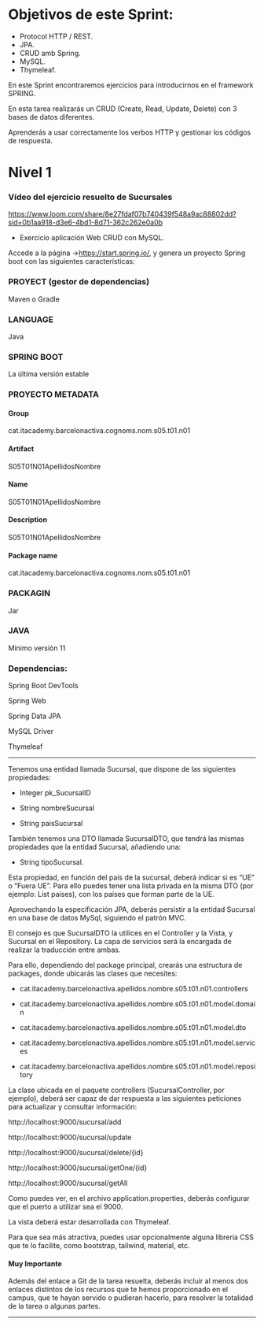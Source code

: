 # Objetivos de este Sprint:

- Protocol HTTP / REST.
- JPA.
- CRUD amb Spring.
- MySQL.
- Thymeleaf.

En este Sprint encontraremos ejercicios para introducirnos en el framework SPRING.

En esta tarea realizarás un CRUD (Create, Read, Update, Delete) con 3 bases de datos diferentes.

Aprenderás a usar correctamente los verbos HTTP y gestionar los códigos de respuesta.

# Nivel 1

### Vídeo del ejercicio resuelto de Sucursales

https://www.loom.com/share/8e27fdaf07b740439f548a9ac88802dd?sid=0b1aa918-d3e6-4bd1-8d71-362c262e0a0b

- Exercicio aplicación Web CRUD con MySQL.
  
Accede a la página ->https://start.spring.io/, y genera un proyecto Spring boot con las siguientes características:

### PROYECT (gestor de dependencias)

Maven o Gradle

### LANGUAGE

Java

### SPRING BOOT

La última versión estable

### PROYECTO METADATA

#### Group

cat.itacademy.barcelonactiva.cognoms.nom.s05.t01.n01

#### Artifact

S05T01N01ApellidosNombre

#### Name

S05T01N01ApellidosNombre

#### Description

S05T01N01ApellidosNombre

#### Package name

cat.itacademy.barcelonactiva.cognoms.nom.s05.t01.n01

### PACKAGIN

Jar

### JAVA

Mínimo versión 11

### Dependencias:

Spring Boot DevTools

Spring Web

Spring Data JPA

MySQL Driver

Thymeleaf

-------

Tenemos una entidad llamada Sucursal, que dispone de las siguientes propiedades:

- Integer pk_SucursalID

- String nombreSucursal

- String paisSucursal

 
También tenemos una DTO llamada SucursalDTO, que tendrá las mismas propiedades que la entidad Sucursal, añadiendo una:

- String tipoSucursal.


Esta propiedad, en función del país de la sucursal, deberá indicar si es “UE” o “Fuera UE”. Para ello puedes tener una lista privada en la misma DTO (por ejemplo: List<String> países), con los países que forman parte de la UE.

Aprovechando la especificación JPA, deberás persistir a la entidad Sucursal en una base de datos MySql, siguiendo el patrón MVC.

El consejo es que SucursalDTO la utilices en el Controller y la Vista, y Sucursal en el Repository. La capa de servicios será la encargada de realizar la traducción entre ambas.


Para ello, dependiendo del package principal, crearás una estructura de packages, donde ubicarás las clases que necesites:

- cat.itacademy.barcelonactiva.apellidos.nombre.s05.t01.n01.controllers

- cat.itacademy.barcelonactiva.apellidos.nombre.s05.t01.n01.model.domain

- cat.itacademy.barcelonactiva.apellidos.nombre.s05.t01.n01.model.dto

- cat.itacademy.barcelonactiva.apellidos.nombre.s05.t01.n01.model.services

- cat.itacademy.barcelonactiva.apellidos.nombre.s05.t01.n01.model.repository


La clase ubicada en el paquete controllers (SucursalController, por ejemplo), deberá ser capaz de dar respuesta a las siguientes peticiones para actualizar y consultar información:

http://localhost:9000/sucursal/add

http://localhost:9000/sucursal/update

http://localhost:9000/sucursal/delete/{id}

http://localhost:9000/sucursal/getOne/{id}

http://localhost:9000/sucursal/getAll


Como puedes ver, en el archivo application.properties, deberás configurar que el puerto a utilizar sea el 9000.

La vista deberá estar desarrollada con Thymeleaf.

Para que sea más atractiva, puedes usar opcionalmente alguna librería CSS que te lo facilite, como bootstrap, tailwind, material, etc.

#### Muy Importante

Además del enlace a Git de la tarea resuelta, deberás incluir al menos dos enlaces distintos de los recursos que te hemos proporcionado en el campus, que te hayan servido o pudieran hacerlo, para resolver la totalidad de la tarea o algunas partes.

------
